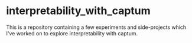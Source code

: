 # interpretability_with_captum
This is a repository containing a few experiments and side-projects which I've worked on to explore interpretability with captum.
